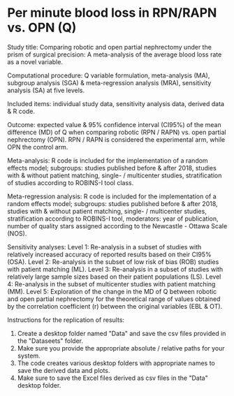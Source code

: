 # Per minute blood loss in RPN/RAPN vs. OPN (Q)

Study title: Comparing robotic and open partial nephrectomy under the prism of surgical precision: A meta-analysis of the average blood loss rate as a novel variable.

Computational procedure: Q variable formulation, meta-analysis (MA), subgroup analysis (SGA) & meta-regression analysis (MRA), sensitivity analysis (SA) at five levels.

Included items: individual study data, sensitivity analysis data, derived data & R code.

Outcome: expected value & 95% confidence interval (CI95%) of the mean difference (MD) of Q when comparing robotic (RPN / RAPN) vs. open partial nephrectomy (OPN). RPN / RAPN is considered the experimental arm, while OPN the control arm.

Meta-analysis: R code is included for the implementation of a random effects model; subgroups: studies published before & after 2018, studies with & without patient matching, single- / multicenter studies, stratification of studies according to ROBINS-I tool class.

Meta-regression analysis: R code is included for the implementation of a random effects model; subgroups: studies published before & after 2018, studies with & without patient matching, single- / multicenter studies, stratification according to ROBINS-I tool, moderators: year of publication, number of quality stars assigned according to the Newcastle - Ottawa Scale (NOS).

Sensitivity analyses: Level 1: Re-analysis in a subset of studies with relatively increased accuracy of reported results based on their CI95% (OSA). Level 2: Re-analysis in the subset of low risk of bias (ROB) studies with patient matching (ML). Level 3: Re-analysis in a subset of studies with relatively large sample sizes based on their patient populations (LS). Level 4: Re-analysis in the subset of multicenter studies with patient matching (MM). Level 5: Exploration of the change in the MD of Q between robotic and open partial nephrectomy for the theoretical range of values obtained by the correlation coefficient (r) between the original variables (EBL & OT).

Instructions for the replication of results: 
   1. Create a desktop folder named "Data" and save the csv files provided in the "Dataseets" folder.
   2. Make sure you provide the appropriate absolute / relative paths for your system.
   3. The code creates various desktop folders with appropriate names to save the derived data and plots.
   4. Make sure to save the Excel files derived as csv files in the "Data" desktop folder.
